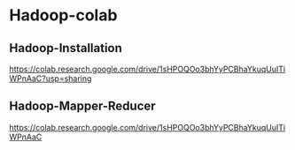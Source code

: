 # Hadoop-colab
## Hadoop-Installation
https://colab.research.google.com/drive/1sHPOQOo3bhYyPCBhaYkuqUuITiWPnAaC?usp=sharing
## Hadoop-Mapper-Reducer
https://colab.research.google.com/drive/1sHPOQOo3bhYyPCBhaYkuqUuITiWPnAaC
